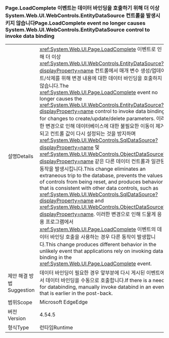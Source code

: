 ### <a name="pageloadcomplete-event-no-longer-causes-systemwebuiwebcontrolsentitydatasource-control-to-invoke-data-binding"></a><span data-ttu-id="ad5bf-101">Page.LoadComplete 이벤트는 데이터 바인딩을 호출하기 위해 더 이상 System.Web.UI.WebControls.EntityDataSource 컨트롤을 발생시키지 않습니다</span><span class="sxs-lookup"><span data-stu-id="ad5bf-101">Page.LoadComplete event no longer causes System.Web.UI.WebControls.EntityDataSource control to invoke data binding</span></span>

|   |   |
|---|---|
|<span data-ttu-id="ad5bf-102">설명</span><span class="sxs-lookup"><span data-stu-id="ad5bf-102">Details</span></span>|<span data-ttu-id="ad5bf-103"><xref:System.Web.UI.Page.LoadComplete> 이벤트로 인해 더 이상 <xref:System.Web.UI.WebControls.EntityDataSource?displayProperty=name> 컨트롤에서 매개 변수 생성/업데이트/삭제를 위해 변경 내용에 대한 데이터 바인딩을 호출하지 않습니다.</span><span class="sxs-lookup"><span data-stu-id="ad5bf-103">The <xref:System.Web.UI.Page.LoadComplete> event no longer causes the <xref:System.Web.UI.WebControls.EntityDataSource?displayProperty=name> control to invoke data binding for changes to create/update/delete parameters.</span></span> <span data-ttu-id="ad5bf-104">이러한 변경으로 인해 데이터베이스에 대한 불필요한 이동이 제거되고 컨트롤 값이 다시 설정되는 것을 방지하며 <xref:System.Web.UI.WebControls.SqlDataSource?displayProperty=name> 및 <xref:System.Web.UI.WebControls.ObjectDataSource?displayProperty=name> 같은 다른 데이터 컨트롤과 일관된 동작을 발생시킵니다.</span><span class="sxs-lookup"><span data-stu-id="ad5bf-104">This change eliminates an extraneous trip to the database, prevents the values of controls from being reset, and produces behavior that is consistent with other data controls, such as <xref:System.Web.UI.WebControls.SqlDataSource?displayProperty=name> and <xref:System.Web.UI.WebControls.ObjectDataSource?displayProperty=name>.</span></span> <span data-ttu-id="ad5bf-105">이러한 변경으로 인해 드물게 응용 프로그램에서 <xref:System.Web.UI.Page.LoadComplete> 이벤트의 데이터 바인딩 호출을 사용하는 경우 다른 동작이 발생합니다.</span><span class="sxs-lookup"><span data-stu-id="ad5bf-105">This change produces different behavior in the unlikely event that applications rely on invoking data binding in the <xref:System.Web.UI.Page.LoadComplete> event.</span></span>|
|<span data-ttu-id="ad5bf-106">제안 해결 방법</span><span class="sxs-lookup"><span data-stu-id="ad5bf-106">Suggestion</span></span>|<span data-ttu-id="ad5bf-107">데이터 바인딩이 필요한 경우 앞부분에 다시 게시된 이벤트에서 데이터 바인딩을 수동으로 호출합니다.</span><span class="sxs-lookup"><span data-stu-id="ad5bf-107">If there is a need for databinding, manually invoke databind in an event that is earlier in the post-back.</span></span>|
|<span data-ttu-id="ad5bf-108">범위</span><span class="sxs-lookup"><span data-stu-id="ad5bf-108">Scope</span></span>|<span data-ttu-id="ad5bf-109">Microsoft Edge</span><span class="sxs-lookup"><span data-stu-id="ad5bf-109">Edge</span></span>|
|<span data-ttu-id="ad5bf-110">버전</span><span class="sxs-lookup"><span data-stu-id="ad5bf-110">Version</span></span>|<span data-ttu-id="ad5bf-111">4.5</span><span class="sxs-lookup"><span data-stu-id="ad5bf-111">4.5</span></span>|
|<span data-ttu-id="ad5bf-112">형식</span><span class="sxs-lookup"><span data-stu-id="ad5bf-112">Type</span></span>|<span data-ttu-id="ad5bf-113">런타임</span><span class="sxs-lookup"><span data-stu-id="ad5bf-113">Runtime</span></span>|


